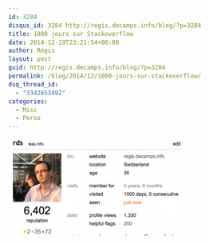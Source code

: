 ```yaml
---
id: 3284
disqus_id: 3284 http://regis.decamps.info/blog/?p=3284
title: 1000 jours sur Stackoverflow
date: 2014-12-19T23:21:54+00:00
author: Régis
layout: post
guid: http://regis.decamps.info/blog/?p=3284
permalink: /blog/2014/12/1000-jours-sur-stackoverflow/
dsq_thread_id:
  - "3342653492"
categories:
  - Misc
  - Perso
---
```

<a href="https://stackoverflow.com/users/94363/rds">
<img src="/blog/wp-content/uploads/2014/12/Screen-Shot-2014-12-19-at-23.19.39-350x196.png" alt="J&#039;ai visité Stackoverflow 1000 fois." width="350" height="196" />
</a>